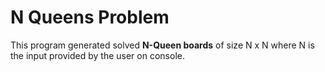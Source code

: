 # N Queens Problem

This program generated solved <b>N-Queen boards</b> of size N x N where N is the input provided by the user on console.
